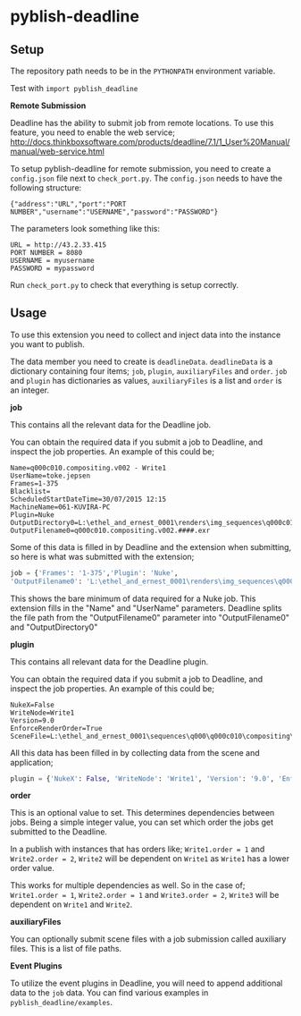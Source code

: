 # pyblish-deadline

## Setup
The repository path needs to be in the ```PYTHONPATH``` environment variable.

Test with ```import pyblish_deadline```

**Remote Submission**

Deadline has the ability to submit job from remote locations. To use this feature, you need to enable the web service; http://docs.thinkboxsoftware.com/products/deadline/7.1/1_User%20Manual/manual/web-service.html

To setup pyblish-deadline for remote submission, you need to create a ```config.json``` file next to ```check_port.py```. The ```config.json``` needs to have the following structure:
```
{"address":"URL","port":"PORT NUMBER","username":"USERNAME","password":"PASSWORD"}
```
The parameters look something like this:
```
URL = http://43.2.33.415
PORT NUMBER = 8080
USERNAME = myusername
PASSWORD = mypassword
```

Run ```check_port.py``` to check that everything is setup correctly.

## Usage
To use this extension you need to collect and inject data into the instance you want to publish.

The data member you need to create is ```deadlineData```. ```deadlineData``` is a dictionary containing four items; ```job```, ```plugin```, ```auxiliaryFiles``` and ```order```. ```job``` and ```plugin``` has dictionaries as values, ```auxiliaryFiles``` is a list and ```order``` is an integer.

**job**

This contains all the relevant data for the Deadline job.


You can obtain the required data if you submit a job to Deadline, and inspect the job properties. An example of this could be;

```
Name=q000c010.compositing.v002 - Write1
UserName=toke.jepsen
Frames=1-375
Blacklist=
ScheduledStartDateTime=30/07/2015 12:15
MachineName=061-KUVIRA-PC
Plugin=Nuke
OutputDirectory0=L:\ethel_and_ernest_0001\renders\img_sequences\q000c010\compositing\v002\Write1
OutputFilename0=q000c010.compositing.v002.####.exr
```

Some of this data is filled in by Deadline and the extension when submitting, so here is what was submitted with the extension;

```python
job = {'Frames': '1-375','Plugin': 'Nuke',
'OutputFilename0': 'L:\ethel_and_ernest_0001\renders\img_sequences\q000c010\compositing\v002\Write1\q000c010.compositing.v002.####.exr'}
```

This shows the bare minimum of data required for a Nuke job. This extension fills in the "Name" and "UserName" parameters. Deadline splits the file path from the "OutputFilename0" parameter into "OutputFilename0" and "OutputDirectory0"

**plugin**

This contains all relevant data for the Deadline plugin.

You can obtain the required data if you submit a job to Deadline, and inspect the job properties. An example of this could be;
```
NukeX=False
WriteNode=Write1
Version=9.0
EnforceRenderOrder=True
SceneFile=L:\ethel_and_ernest_0001\sequences\q000\q000c010\compositing\publish\q000c010.compositing.v002.nk
```

All this data has been filled in by collecting data from the scene and application;

```python
plugin = {'NukeX': False, 'WriteNode': 'Write1', 'Version': '9.0', 'EnforceRenderOrder': True, 'SceneFile': 'L:\ethel_and_ernest_0001\sequences\q000\q000c010\compositing\publish\q000c010.compositing.v002.nk'}
```

**order**

This is an optional value to set. This determines dependencies between jobs. Being a simple integer value, you can set which order the jobs get submitted to the Deadline.

In a publish with instances that has orders like; ```Write1.order = 1``` and ```Write2.order = 2```, ```Write2``` will be dependent on ```Write1``` as ```Write1``` has a lower order value.

This works for multiple dependencies as well. So in the case of; ```Write1.order = 1```, ```Write2.order = 1``` and ```Write3.order = 2```, ```Write3``` will be dependent on ```Write1``` and ```Write2```.

**auxiliaryFiles**

You can optionally submit scene files with a job submission called auxiliary files. This is a list of file paths.

**Event Plugins**

To utilize the event plugins in Deadline, you will need to append additional data to the ```job``` data. You can find various examples in ```pyblish_deadline/examples```.
